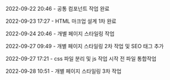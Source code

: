 2022-09-22 20:46 - 공통 컴포넌트 작업 완료

2022-09-23 17:27 - HTML 마크업 설계 1차 완료

2022-09-24 20:46 - 개별 페이지 스타일링 작업

2022-09-27 09:49 - 개별 페이지 스타일링 2차 작업 및 SEO 태그 추가

2022-09-27 17:21 - css 파일 분리 및 js 작업 시작 전 파일 통합작업

2022-09-28 10:51 - 개별 페이지 스타일링 3차 작업
